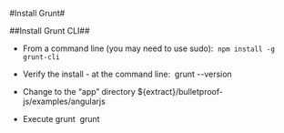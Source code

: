 #Install Grunt#

##Install Grunt CLI##
* From a command line (you may need to use sudo): 
`npm install -g grunt-cli`

* Verify the install - at the command line: 
grunt --version

* Change to the “app” directory ${extract}/bulletproof-js/examples/angularjs

* Execute grunt
 grunt

